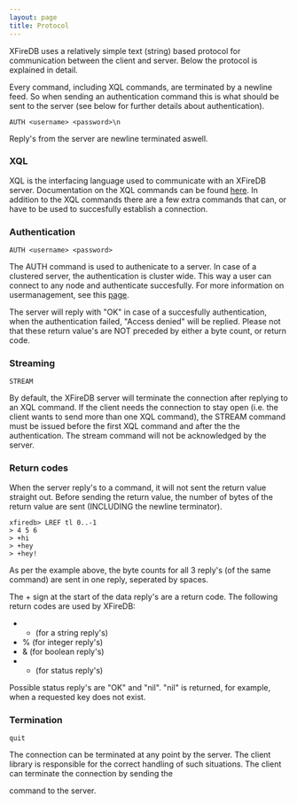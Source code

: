 ```yaml
---
layout: page
title: Protocol
---
```


XFireDB uses a relatively simple text (string) based protocol
for communication between the client and server. Below the protocol
is explained in detail.

Every command, including XQL commands, are terminated by a newline feed. So when sending
an authentication command this is what should be sent to the server (see below for further
details about authentication).

	AUTH <username> <password>\n
Reply's from the server are newline terminated aswell.

### XQL
XQL is the interfacing language used to communicate with an XFireDB server. Documentation
on the XQL commands can be found [here](/xql). In addition to the XQL commands
there are a few extra commands that can, or have to be used to succesfully establish
a connection.

### Authentication
	AUTH <username> <password>
The AUTH command is used to authenicate to a server. In case of a clustered server, the authentication
is cluster wide. This way a user can connect to any node and authenticate succesfully.
For more information on usermanagement, see this [page](/cluster).

The server will reply with "OK" in case of a succesfully authentication, when the
authentication failed, "Access denied" will be replied. Please not that these return
value's are NOT preceded by either a byte count, or return code.

### Streaming
	STREAM
By default, the XFireDB server will terminate the connection after replying to an XQL command.
If the client needs the connection to stay open (i.e. the client wants to send more than
one XQL command), the STREAM command must be issued before the first XQL command and
after the the authentication. The stream command will not be acknowledged by the server.

### Return codes
When the server reply's to a command, it will not sent the return value straight out. Before
sending the return value, the number of bytes of the return value are sent (INCLUDING the newline
terminator).

	xfiredb> LREF tl 0..-1
	> 4 5 6
	> +hi
	> +hey
	> +hey!

As per the example above, the byte counts for all 3 reply's (of the same command) are sent in one reply,
seperated by spaces.

The + sign at the start of the data reply's are a return code. The following return codes are
used by XFireDB:

* + (for a string reply's)
* % (for integer reply's)
* & (for boolean reply's)
* - (for status reply's)

Possible status reply's are "OK" and "nil". "nil" is returned, for example, when a requested key
does not exist.

### Termination
	quit
The connection can be terminated at any point by the server. The client
library is responsible for the correct handling of such situations. The client
can terminate the connection by sending the

command to the server.

